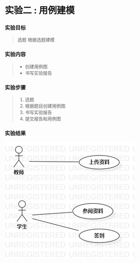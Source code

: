 # 实验二 : 用例建模

### 实验目标
> 选题
> 根据选题建模

### 实验内容
>- 创建用例图
>- 书写实验报告


### 实验步骤
> 1. 选题
> 2. 根据题目创建用例图
> 3. 书写实验报告
> 4. 提交报告和用例图

### 实验结果

![用例图](./lab2.jpg)